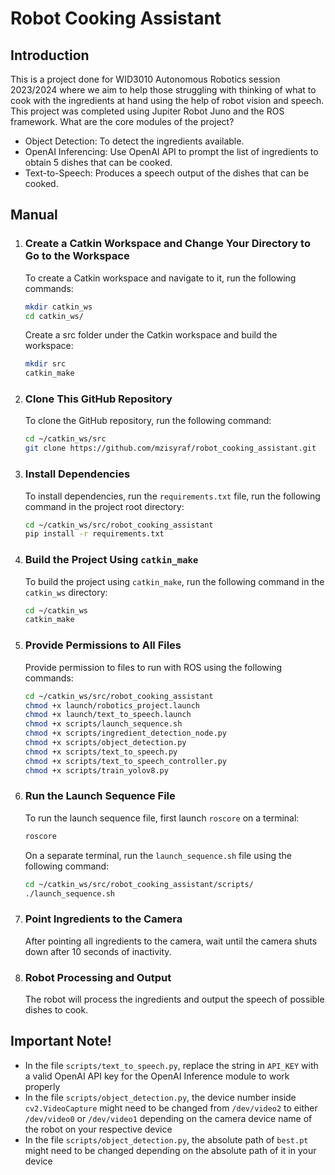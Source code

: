# Robot Cooking Assistant
## Introduction
This is a project done for WID3010 Autonomous Robotics session 2023/2024 where we aim to help those struggling with thinking of what to cook with the ingredients at hand using the help of robot vision and speech. This project was completed using Jupiter Robot Juno and the ROS framework. What are the core modules of the project?

- Object Detection: To detect the ingredients available.
- OpenAI Inferencing: Use OpenAI API to prompt the list of ingredients to obtain 5 dishes that can be cooked.
- Text-to-Speech: Produces a speech output of the dishes that can be cooked.


## Manual

1. ### Create a Catkin Workspace and Change Your Directory to Go to the Workspace

   To create a Catkin workspace and navigate to it, run the following commands:
   
   ```bash
   mkdir catkin_ws
   cd catkin_ws/
   ```
   Create a src folder under the Catkin workspace and build the workspace:

   ```bash
   mkdir src
   catkin_make
   ```

2. ### Clone This GitHub Repository

   To clone the GitHub repository, run the following command:

   ```bash
   cd ~/catkin_ws/src
   git clone https://github.com/mzisyraf/robot_cooking_assistant.git
   ```

3. ### Install Dependencies

   To install dependencies, run the `requirements.txt` file, run the following command in the project root directory:

   ```bash
   cd ~/catkin_ws/src/robot_cooking_assistant
   pip install -r requirements.txt
   ```

4. ### Build the Project Using `catkin_make`

   To build the project using `catkin_make`, run the following command in the `catkin_ws` directory:

   ```bash
   cd ~/catkin_ws
   catkin_make
   ```

5. ### Provide Permissions to All Files

   Provide permission to files to run with ROS using the following commands:
   
   ```bash
   cd ~/catkin_ws/src/robot_cooking_assistant
   chmod +x launch/robotics_project.launch
   chmod +x launch/text_to_speech.launch
   chmod +x scripts/launch_sequence.sh
   chmod +x scripts/ingredient_detection_node.py
   chmod +x scripts/object_detection.py
   chmod +x scripts/text_to_speech.py
   chmod +x scripts/text_to_speech_controller.py
   chmod +x scripts/train_yolov8.py
   ```

7. ### Run the Launch Sequence File

   To run the launch sequence file, first launch `roscore` on a terminal:

   ```bash
   roscore
   ```

   On a separate terminal, run the `launch_sequence.sh` file using the following command:

   ```bash
   cd ~/catkin_ws/src/robot_cooking_assistant/scripts/
   ./launch_sequence.sh
   ```

8. ### Point Ingredients to the Camera

   After pointing all ingredients to the camera, wait until the camera shuts down after 10 seconds of inactivity.

9. ### Robot Processing and Output

   The robot will process the ingredients and output the speech of possible dishes to cook.

## Important Note!
- In the file `scripts/text_to_speech.py`, replace the string in `API_KEY` with a valid OpenAI API key for the OpenAI Inference module to work properly
- In the file `scripts/object_detection.py`, the device number inside `cv2.VideoCapture` might need to be changed from `/dev/video2` to either `/dev/video0` or `/dev/video1` depending on the camera device name of the robot on your respective device
- In the file `scripts/object_detection.py`, the absolute path of `best.pt` might need to be changed depending on the absolute path of it in your device
